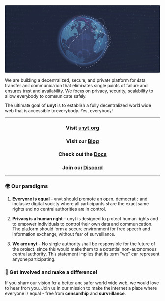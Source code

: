 ![Banner](https://github.com/unyt-org/.github/raw/main/profile/unyt_banner.png)

We are building a decentralized, secure, and private platform for data transfer and communication that eliminates single points of failure and ensures trust and availability. We focus on privacy, security, scalability to allow everybody to communicate safely. 

The ultimate goal of **unyt** is to establish a fully decentralized world wide web that is accessible to everybody. Yes, everybody! 

---
### <div align="center">Visit [unyt.org](https://unyt.org)</div>
### <div align="center">Visit our [Blog](https://unyt.blog)</div>
### <div align="center">Check out the [Docs](https://docs.unyt.org)</div>
### <div align="center">Join our [Discord](https://unyt.org/discord)</div>
---

### 🌍 Our paradigms
1. **Everyone is equal** - unyt should promote an open, democratic and inclusive digital society where all participants share the exact same rights and no central authorities are in control.

2. **Privacy is a human right** - unyt is designed to protect human rights and to empower individuals to control their own data and communication. The platform should form a secure environment for free speech and information exchange, without fear of surveillance.

3. **We are unyt** - No single authority shall be responsible for the future of the project, since this would make them to a potential non-autonomous central authority. This statement implies that its term "we" can represent anyone participating.


### 💬 Get involved and make a difference!
If you share our vision for a better and safer world wide web, we would love to hear from you. 
Join us in our mission to make the internet a place where everyone is equal - free from **censorship** and **surveillance**.
